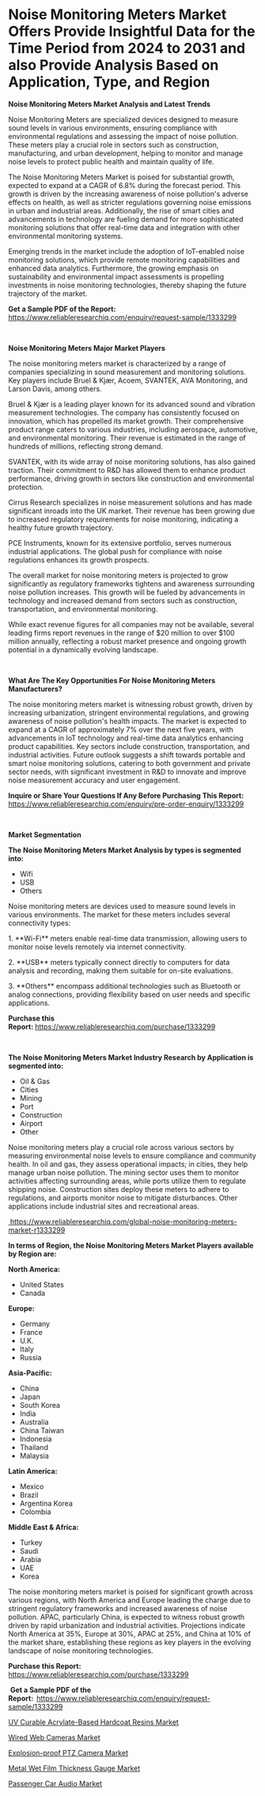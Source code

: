 <p><h1>Noise Monitoring Meters Market Offers Provide Insightful Data for the Time Period from 2024 to 2031 and also Provide Analysis Based on Application, Type, and Region</h1></p><p><strong>Noise Monitoring Meters Market Analysis and Latest Trends</strong></p>
<p><p>Noise Monitoring Meters are specialized devices designed to measure sound levels in various environments, ensuring compliance with environmental regulations and assessing the impact of noise pollution. These meters play a crucial role in sectors such as construction, manufacturing, and urban development, helping to monitor and manage noise levels to protect public health and maintain quality of life.</p><p>The Noise Monitoring Meters Market is poised for substantial growth, expected to expand at a CAGR of 6.8% during the forecast period. This growth is driven by the increasing awareness of noise pollution's adverse effects on health, as well as stricter regulations governing noise emissions in urban and industrial areas. Additionally, the rise of smart cities and advancements in technology are fueling demand for more sophisticated monitoring solutions that offer real-time data and integration with other environmental monitoring systems.</p><p>Emerging trends in the market include the adoption of IoT-enabled noise monitoring solutions, which provide remote monitoring capabilities and enhanced data analytics. Furthermore, the growing emphasis on sustainability and environmental impact assessments is propelling investments in noise monitoring technologies, thereby shaping the future trajectory of the market.</p></p>
<p><strong>Get a Sample PDF of the Report:&nbsp;</strong> <a href="https://www.reliableresearchiq.com/enquiry/request-sample/1333299?utm_campaign=904&utm_medium=2&utm_source=Github&utm_content=ia&utm_term=12102024&utm_id=noise-monitoring-meters">https://www.reliableresearchiq.com/enquiry/request-sample/1333299</a></p>
<p>&nbsp;</p>
<p><strong>Noise Monitoring Meters Major Market Players</strong></p>
<p><p>The noise monitoring meters market is characterized by a range of companies specializing in sound measurement and monitoring solutions. Key players include Bruel & Kjær, Acoem, SVANTEK, AVA Monitoring, and Larson Davis, among others. </p><p>Bruel & Kjær is a leading player known for its advanced sound and vibration measurement technologies. The company has consistently focused on innovation, which has propelled its market growth. Their comprehensive product range caters to various industries, including aerospace, automotive, and environmental monitoring. Their revenue is estimated in the range of hundreds of millions, reflecting strong demand.</p><p>SVANTEK, with its wide array of noise monitoring solutions, has also gained traction. Their commitment to R&D has allowed them to enhance product performance, driving growth in sectors like construction and environmental protection.</p><p>Cirrus Research specializes in noise measurement solutions and has made significant inroads into the UK market. Their revenue has been growing due to increased regulatory requirements for noise monitoring, indicating a healthy future growth trajectory.</p><p>PCE Instruments, known for its extensive portfolio, serves numerous industrial applications. The global push for compliance with noise regulations enhances its growth prospects.</p><p>The overall market for noise monitoring meters is projected to grow significantly as regulatory frameworks tightens and awareness surrounding noise pollution increases. This growth will be fueled by advancements in technology and increased demand from sectors such as construction, transportation, and environmental monitoring. </p><p>While exact revenue figures for all companies may not be available, several leading firms report revenues in the range of $20 million to over $100 million annually, reflecting a robust market presence and ongoing growth potential in a dynamically evolving landscape.</p></p>
<p>&nbsp;</p>
<p><strong>What Are The Key Opportunities For Noise Monitoring Meters Manufacturers?</strong></p>
<p><p>The noise monitoring meters market is witnessing robust growth, driven by increasing urbanization, stringent environmental regulations, and growing awareness of noise pollution's health impacts. The market is expected to expand at a CAGR of approximately 7% over the next five years, with advancements in IoT technology and real-time data analytics enhancing product capabilities. Key sectors include construction, transportation, and industrial activities. Future outlook suggests a shift towards portable and smart noise monitoring solutions, catering to both government and private sector needs, with significant investment in R&D to innovate and improve noise measurement accuracy and user engagement.</p></p>
<p><strong>Inquire or Share Your Questions If Any Before Purchasing This Report:</strong> <a href="https://www.reliableresearchiq.com/enquiry/pre-order-enquiry/1333299?utm_campaign=904&utm_medium=2&utm_source=Github&utm_content=ia&utm_term=12102024&utm_id=noise-monitoring-meters">https://www.reliableresearchiq.com/enquiry/pre-order-enquiry/1333299</a></p>
<p>&nbsp;</p>
<p><strong>Market Segmentation</strong></p>
<p><strong>The Noise Monitoring Meters Market Analysis by types is segmented into:</strong></p>
<p><ul><li>Wifi</li><li>USB</li><li>Others</li></ul></p>
<p><p>Noise monitoring meters are devices used to measure sound levels in various environments. The market for these meters includes several connectivity types: </p><p>1. **Wi-Fi** meters enable real-time data transmission, allowing users to monitor noise levels remotely via internet connectivity. </p><p>2. **USB** meters typically connect directly to computers for data analysis and recording, making them suitable for on-site evaluations. </p><p>3. **Others** encompass additional technologies such as Bluetooth or analog connections, providing flexibility based on user needs and specific applications.</p></p>
<p><strong>Purchase this Report:&nbsp;</strong><a href="https://www.reliableresearchiq.com/purchase/1333299?utm_campaign=904&utm_medium=2&utm_source=Github&utm_content=ia&utm_term=12102024&utm_id=noise-monitoring-meters">https://www.reliableresearchiq.com/purchase/1333299</a></p>
<p>&nbsp;</p>
<p><strong>The Noise Monitoring Meters Market Industry Research by Application is segmented into:</strong></p>
<p><ul><li>Oil & Gas</li><li>Cities</li><li>Mining</li><li>Port</li><li>Construction</li><li>Airport</li><li>Other</li></ul></p>
<p><p>Noise monitoring meters play a crucial role across various sectors by measuring environmental noise levels to ensure compliance and community health. In oil and gas, they assess operational impacts; in cities, they help manage urban noise pollution. The mining sector uses them to monitor activities affecting surrounding areas, while ports utilize them to regulate shipping noise. Construction sites deploy these meters to adhere to regulations, and airports monitor noise to mitigate disturbances. Other applications include industrial sites and recreational areas.</p></p>
<p><a href="https://www.reliableresearchiq.com/global-noise-monitoring-meters-market-r1333299?utm_campaign=904&utm_medium=2&utm_source=Github&utm_content=ia&utm_term=12102024&utm_id=noise-monitoring-meters">&nbsp;https://www.reliableresearchiq.com/global-noise-monitoring-meters-market-r1333299</a></p>
<p><strong>In terms of Region, the Noise Monitoring Meters Market Players available by Region are:</strong></p>
<p>
    <p> <strong> North America: </strong>
        <ul>
            <li>United States</li>
            <li>Canada</li>
        </ul>
        </p> 
    <p> <strong> Europe: </strong>
        <ul>
            <li>Germany</li>
            <li>France</li>
            <li>U.K.</li>
            <li>Italy</li>
            <li>Russia</li>
        </ul>
        </p> 
    <p> <strong> Asia-Pacific: </strong>
        <ul>
            <li>China</li>
            <li>Japan</li>
            <li>South Korea</li>
            <li>India</li>
            <li>Australia</li>
            <li>China Taiwan</li>
            <li>Indonesia</li>
            <li>Thailand</li>
            <li>Malaysia</li>
        </ul>
        </p> 
    <p> <strong> Latin America: </strong>
        <ul>
            <li>Mexico</li>
            <li>Brazil</li>
            <li>Argentina Korea</li>
            <li>Colombia</li>
        </ul>
        </p> 
    <p> <strong> Middle East & Africa: </strong>
        <ul>
            <li>Turkey</li>
            <li>Saudi</li>
            <li>Arabia</li>
            <li>UAE</li>
            <li>Korea</li>
        </ul>
    </p>
    </p>
<p><p>The noise monitoring meters market is poised for significant growth across various regions, with North America and Europe leading the charge due to stringent regulatory frameworks and increased awareness of noise pollution. APAC, particularly China, is expected to witness robust growth driven by rapid urbanization and industrial activities. Projections indicate North America at 35%, Europe at 30%, APAC at 25%, and China at 10% of the market share, establishing these regions as key players in the evolving landscape of noise monitoring technologies.</p></p>
<p><strong>Purchase this Report: </strong><a href="https://www.reliableresearchiq.com/purchase/1333299?utm_campaign=904&utm_medium=2&utm_source=Github&utm_content=ia&utm_term=12102024&utm_id=noise-monitoring-meters">https://www.reliableresearchiq.com/purchase/1333299</a></p>
<p>&nbsp;<strong>Get a Sample PDF of the Report:&nbsp;&nbsp;</strong><a href="https://www.reliableresearchiq.com/enquiry/request-sample/1333299?utm_campaign=904&utm_medium=2&utm_source=Github&utm_content=ia&utm_term=12102024&utm_id=noise-monitoring-meters">https://www.reliableresearchiq.com/enquiry/request-sample/1333299</a></p>
<p><strong></strong></p>
<p><p><a href="https://www.linkedin.com/pulse/uv-curable-acrylate-based-hardcoat-resins-market-research-report-jviyc?utm_campaign=904&utm_medium=2&utm_source=Github&utm_content=ia&utm_term=12102024&utm_id=noise-monitoring-meters">UV Curable Acrylate-Based Hardcoat Resins Market</a></p><p><a href="https://www.linkedin.com/pulse/wired-web-cameras-market-size-growth-trends-statistics-7pxse?utm_campaign=904&utm_medium=2&utm_source=Github&utm_content=ia&utm_term=12102024&utm_id=noise-monitoring-meters">Wired Web Cameras Market</a></p><p><a href="https://www.linkedin.com/pulse/evaluating-global-explosion-proof-ptz-camera-market-trends-growth-vmd5c?utm_campaign=904&utm_medium=2&utm_source=Github&utm_content=ia&utm_term=12102024&utm_id=noise-monitoring-meters">Explosion-proof PTZ Camera Market</a></p><p><a href="https://www.linkedin.com/pulse/global-perspectives-metal-wet-film-thickness-gauge-market-trends-4fkbc?utm_campaign=904&utm_medium=2&utm_source=Github&utm_content=ia&utm_term=12102024&utm_id=noise-monitoring-meters">Metal Wet Film Thickness Gauge Market</a></p><p><a href="https://www.linkedin.com/pulse/emerging-trends-passenger-car-audio-market-detailed-overview-totne?utm_campaign=904&utm_medium=2&utm_source=Github&utm_content=ia&utm_term=12102024&utm_id=noise-monitoring-meters">Passenger Car Audio Market</a></p></p>